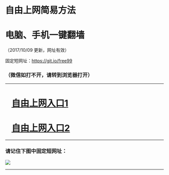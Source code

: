 ﻿# 自由上网简易方法

# 电脑、手机一键翻墙

（2017/10/09 更新，网址有效）

固定短网址：https://git.io/free99

### （微信如打不开，请转到浏览器打开）


***





# &nbsp;&nbsp; <a href="http://ft962018916.fwq-tz-1001.info/fwqtz01.html?t=100900117966 " target="_blank">自由上网入口1</a>
# &nbsp;&nbsp; <a href="http://ft852523581.fwq-tz-1002.info/fwqtz02.html?t=10090016504 " target="_blank">自由上网入口2</a>
***

### 请记住下图中固定短网址：

<img src="https://s3-us-west-2.amazonaws.com/fwq-1001/yjfq-20170905okok.png" /> 


***

